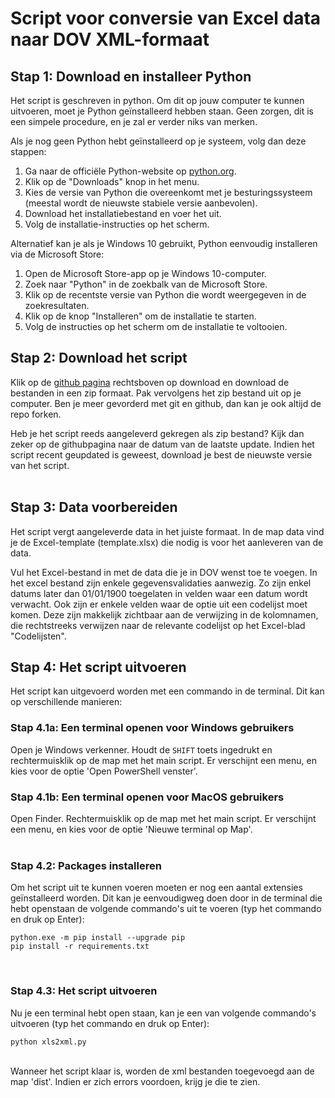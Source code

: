 # Script voor conversie van Excel data naar DOV XML-formaat

## Stap 1: Download en installeer Python

Het script is geschreven in python. Om dit op jouw computer te kunnen uitvoeren, moet je Python geïnstalleerd hebben staan. Geen zorgen, dit is een simpele procedure, en je zal er verder niks van merken.

Als je nog geen Python hebt geïnstalleerd op je systeem, volg dan deze stappen:

1.  Ga naar de officiële Python-website op [python.org](python.org).
2.  Klik op de "Downloads" knop in het menu.
3. Kies de versie van Python die overeenkomt met je besturingssysteem (meestal wordt de nieuwste stabiele versie aanbevolen).
4. Download het installatiebestand en voer het uit.
5. Volg de installatie-instructies op het scherm.

Alternatief kan je als je Windows 10 gebruikt, Python eenvoudig installeren via de Microsoft Store:

1. Open de Microsoft Store-app op je Windows 10-computer.
2. Zoek naar "Python" in de zoekbalk van de Microsoft Store.
3. Klik op de recentste versie van Python die wordt weergegeven in de zoekresultaten.
4. Klik op de knop "Installeren" om de installatie te starten.
5. Volg de instructies op het scherm om de installatie te voltooien.

## Stap 2: Download het script

Klik op de [github pagina](https://github.com/DOV-Vlaanderen/xls2xml) rechtsboven op download en download de bestanden in een zip formaat. Pak vervolgens het zip bestand uit op je computer.
Ben je meer gevorderd met git en github, dan kan je ook altijd de repo forken.

Heb je het script reeds aangeleverd gekregen als zip bestand? Kijk dan zeker op de githubpagina naar de datum van de laatste update. Indien het script recent geupdated is geweest, download je best de nieuwste versie van het script.  
<br>

## Stap 3: Data voorbereiden

Het script vergt aangeleverde data in het juiste formaat. In de map data vind je de Excel-template (template.xlsx) die nodig is voor het aanleveren van de data.

Vul het Excel-bestand in met de data die je in DOV wenst toe te voegen. 
In het excel bestand zijn enkele gegevensvalidaties aanwezig. Zo zijn enkel datums later dan 01/01/1900 toegelaten in velden waar een datum wordt verwacht.
Ook zijn er enkele velden waar de optie uit een codelijst moet komen. Deze zijn makkelijk zichtbaar aan de verwijzing in de kolomnamen, die rechtstreeks verwijzen naar de relevante codelijst op het Excel-blad "Codelijsten".

## Stap 4: Het script uitvoeren

Het script kan uitgevoerd worden met een commando in de terminal. Dit kan op verschillende manieren:
<br>

### Stap 4.1a: Een terminal openen voor Windows gebruikers

Open je Windows verkenner. Houdt de `SHIFT` toets ingedrukt en rechtermuisklik op de map met het main script. Er verschijnt een menu, en kies voor de optie 'Open PowerShell venster'.

### Stap 4.1b: Een terminal openen voor MacOS gebruikers

Open Finder. Rechtermuisklik op de map met het main script. Er verschijnt een menu, en kies voor de optie 'Nieuwe terminal op Map'.  
<br>

### Stap 4.2: Packages installeren

Om het script uit te kunnen voeren moeten er nog een aantal extensies geïnstalleerd worden. Dit kan je eenvoudigweg doen door in de terminal die hebt openstaan de volgende commando's uit te voeren (typ het commando en druk op Enter):
```
python.exe -m pip install --upgrade pip
pip install -r requirements.txt
```
<br>

### Stap 4.3: Het script uitvoeren

Nu je een terminal hebt open staan, kan je een van volgende commando's uitvoeren (typ het commando en druk op Enter):

```
python xls2xml.py
```

<br>
Wanneer het script klaar is, worden de xml bestanden toegevoegd aan de map 'dist'. Indien er zich errors voordoen, krijg je die te zien.

